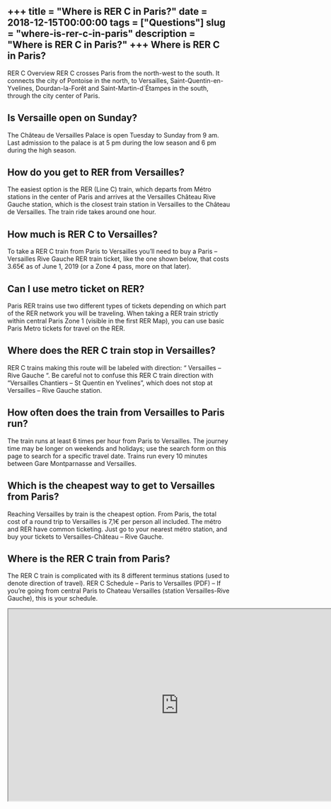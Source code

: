 +++
title = "Where is RER C in Paris?"
date = 2018-12-15T00:00:00
tags = ["Questions"]
slug = "where-is-rer-c-in-paris"
description = "Where is RER C in Paris?"
+++
Where is RER C in Paris?
------------------------

RER C Overview RER C crosses Paris from the north-west to the south. It connects the city of Pontoise in the north, to Versailles, Saint-Quentin-en-Yvelines, Dourdan-la-Forêt and Saint-Martin-d´Étampes in the south, through the city center of Paris.

Is Versaille open on Sunday?
----------------------------

The Château de Versailles Palace is open Tuesday to Sunday from 9 am. Last admission to the palace is at 5 pm during the low season and 6 pm during the high season.

How do you get to RER from Versailles?
--------------------------------------

The easiest option is the RER (Line C) train, which departs from Métro stations in the center of Paris and arrives at the Versailles Château Rive Gauche station, which is the closest train station in Versailles to the Château de Versailles. The train ride takes around one hour.

How much is RER C to Versailles?
--------------------------------

To take a RER C train from Paris to Versailles you’ll need to buy a Paris – Versailles Rive Gauche RER train ticket, like the one shown below, that costs 3.65€ as of June 1, 2019 (or a Zone 4 pass, more on that later).

Can I use metro ticket on RER?
------------------------------

Paris RER trains use two different types of tickets depending on which part of the RER network you will be traveling. When taking a RER train strictly within central Paris Zone 1 (visible in the first RER Map), you can use basic Paris Metro tickets for travel on the RER.

Where does the RER C train stop in Versailles?
----------------------------------------------

RER C trains making this route will be labeled with direction: “ Versailles – Rive Gauche “. Be careful not to confuse this RER C train direction with “Versailles Chantiers – St Quentin en Yvelines”, which does not stop at Versailles – Rive Gauche station.

How often does the train from Versailles to Paris run?
------------------------------------------------------

The train runs at least 6 times per hour from Paris to Versailles. The journey time may be longer on weekends and holidays; use the search form on this page to search for a specific travel date. Trains run every 10 minutes between Gare Montparnasse and Versailles.

Which is the cheapest way to get to Versailles from Paris?
----------------------------------------------------------

Reaching Versailles by train is the cheapest option. From Paris, the total cost of a round trip to Versailles is 7,1€ per person all included. The métro and RER have common ticketing. Just go to your nearest métro station, and buy your tickets to Versailles-Château – Rive Gauche.

Where is the RER C train from Paris?
------------------------------------

The RER C train is complicated with its 8 different terminus stations (used to denote direction of travel). RER C Schedule – Paris to Versailles (PDF) – If you’re going from central Paris to Chateau Versailles (station Versailles-Rive Gauche), this is your schedule.

<iframe allow="accelerometer; autoplay; clipboard-write; encrypted-media; gyroscope; picture-in-picture" allowfullscreen="" class="__youtube_prefs__  epyt-is-override  no-lazyload" data-no-lazy="1" data-origheight="433" data-origwidth="770" data-skipgform_ajax_framebjll="" height="433" id="_ytid_26559" loading="lazy" src="https://www.youtube.com/embed/EQ0nz35K1KI?enablejsapi=1&autoplay=0&cc_load_policy=0&cc_lang_pref=&iv_load_policy=1&loop=0&modestbranding=0&rel=1&fs=1&playsinline=0&autohide=2&theme=dark&color=red&controls=1&" title="YouTube player" width="770"></iframe>